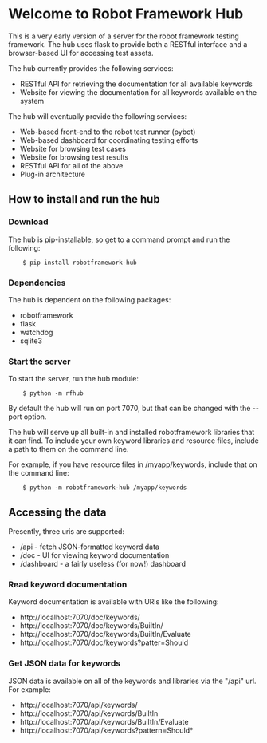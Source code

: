 # Welcome to Robot Framework Hub

This is a very early version of a server for the robot framework
testing framework. The hub uses flask to provide both a RESTful
interface and a browser-based UI for accessing test assets. 

The hub currently provides the following services: 

* RESTful API for retrieving the documentation for all available
  keywords
* Website for viewing the documentation for all keywords
  available on the system

The hub will eventually provide the following services:

* Web-based front-end to the robot test runner (pybot)
* Web-based dashboard for coordinating testing efforts
* Website for browsing test cases
* Website for browsing test results
* RESTful API for all of the above
* Plug-in architecture

## How to install and run the hub

### Download

The hub is pip-installable, so get to a command prompt and run the
following:

```
    $ pip install robotframework-hub
```

### Dependencies

The hub is dependent on the following packages:

  - robotframework
  - flask
  - watchdog
  - sqlite3

### Start the server

To start the server, run the hub module:

```
    $ python -m rfhub 
```

By default the hub will run on port 7070, but that can be changed with
the --port option. 

The hub will serve up all built-in and installed robotframework
libraries that it can find. To include your own keyword libraries and
resource files, include a path to them on the command line. 

For example, if you have resource files in /myapp/keywords, include
that on the command line:

```
    $ python -m robotframework-hub /myapp/keywords
```

## Accessing the data

Presently, three uris are supported: 

- /api       - fetch JSON-formatted keyword data
- /doc       - UI for viewing keyword documentation
- /dashboard - a fairly useless (for now!) dashboard

### Read keyword documentation

Keyword documentation is available with URls like the following:

- http://localhost:7070/doc/keywords/
- http://localhost:7070/doc/keywords/BuiltIn/
- http://localhost:7070/doc/keywords/BuiltIn/Evaluate
- http://localhost:7070/doc/keywords?patter=Should

### Get JSON data for keywords

JSON data is available on all of the keywords and libraries via
the "/api" url. For example:

- http://localhost:7070/api/keywords/
- http://localhost:7070/api/keywords/BuiltIn
- http://localhost:7070/api/keywords/BuiltIn/Evaluate
- http://localhost:7070/api/keywords?pattern=Should*
                     

    
